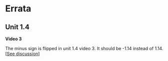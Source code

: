 # Errata



## Unit 1.4

**Video 3**

The minus sign is flipped in unit 1.4 video 3. It should be -1.14 instead of 1.14. [[See discussion](https://github.com/Lightning-AI/dl-fundamentals/discussions/10#discussion-4672374)]